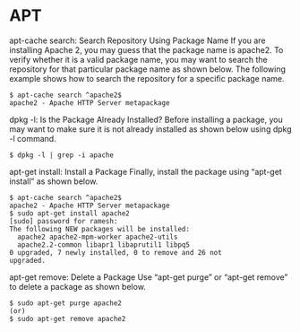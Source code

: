 # APT

apt-cache search: Search Repository Using Package Name
If you are installing Apache 2, you may guess that the package name is apache2. To verify whether it is a valid package name, you may want to search the repository for that particular package name as shown below.
The following example shows how to search the repository for a specific package name.

```
$ apt-cache search ^apache2$
apache2 - Apache HTTP Server metapackage
```

dpkg -l: Is the Package Already Installed?
Before installing a package, you may want to make sure it is not already installed as shown below using dpkg -l command.
```
$ dpkg -l | grep -i apache
```

apt-get install: Install a Package
Finally, install the package using “apt-get install” as shown below.
```
$ apt-cache search ^apache2$
apache2 - Apache HTTP Server metapackage
$ sudo apt-get install apache2
[sudo] password for ramesh:
The following NEW packages will be installed:
  apache2 apache2-mpm-worker apache2-utils
  apache2.2-common libapr1 libaprutil1 libpq5
0 upgraded, 7 newly installed, 0 to remove and 26 not
upgraded.
```

apt-get remove: Delete a Package
Use “apt-get purge” or “apt-get remove” to delete a package as shown below.
```
$ sudo apt-get purge apache2
(or)
$ sudo apt-get remove apache2
```